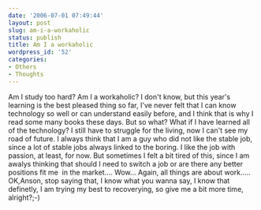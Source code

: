 ```yaml
---
date: '2006-07-01 07:49:44'
layout: post
slug: am-i-a-workaholic
status: publish
title: Am I a workaholic
wordpress_id: '52'
categories:
- Others
- Thoughts
---
```


Am I study too hard? Am I a workaholic? I don't know, but this year's learning is the best pleased thing so far, I've never felt that I can know technology so well or can understand easily before, and I think that is why I read some many books these days.
But so what? What if I have learned all of the technology? I still have to struggle for the living, now I can't see my road of future. I always think that I am a guy who did not like the stable job, since a lot of stable jobs always linked to the boring. I like the job with passion, at least, for now. But sometimes I felt a bit tired of this, since I am awalys thinking that should I need to switch a job or are there any better positions fit me  in the market....
Wow... Again, all things are about work.....
OK,Anson, stop saying that, I know what you wanna say, I know that definetly, I am trying my best to recoverying, so give me a bit more time, alright?;-)
